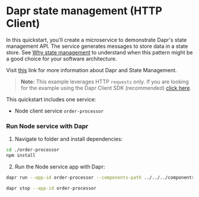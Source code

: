 # Dapr state management (HTTP Client)

In this quickstart, you'll create a microservice to demonstrate Dapr's state management API. The service generates messages to store data in a state store. See [Why state management](#why-state-management) to understand when this pattern might be a good choice for your software architecture.

Visit [this](https://docs.dapr.io/developing-applications/building-blocks/state-management/) link for more information about Dapr and State Management.

> **Note:** This example leverages HTTP `requests` only.  If you are looking for the example using the Dapr Client SDK (recommended) [click here](../sdk/).

This quickstart includes one service:

- Node client service `order-processor` 

### Run Node service with Dapr

1. Navigate to folder and install dependencies: 

<!-- STEP
name: Install Node dependencies
-->

```bash
cd ./order-processor
npm install
```
<!-- END_STEP -->

2. Run the Node service app with Dapr: 
    
<!-- STEP
name: Run Node publisher
expected_stdout_lines:
  - "== APP == Saving Order:  { orderId: '1' }"
  - "== APP == Getting Order:  { orderId: '1' }"
  - "Exited App successfully"
expected_stderr_lines:
working_dir: ./order-processor
output_match_mode: substring
background: true
sleep: 10
-->

```bash
dapr run --app-id order-processor --components-path ../../../components/ -- npm start
```

<!-- END_STEP -->

```bash
dapr stop --app-id order-processor
```
